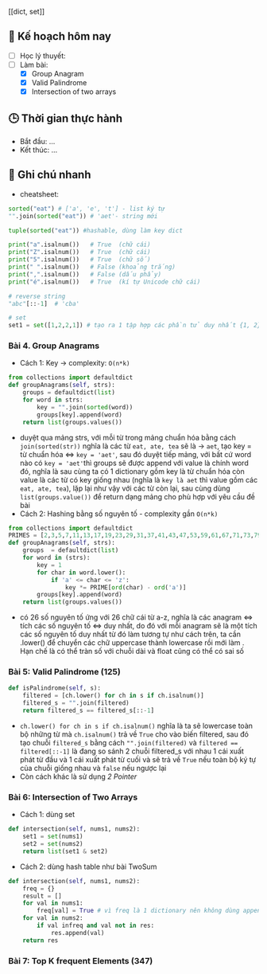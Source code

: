 [[dict, set]]

## 🎯 Kế hoạch hôm nay
- [ ] Học lý thuyết: 
- [ ] Làm bài:
  - [x] Group Anagram
  - [x] Valid Palindrome
  - [x] Intersection of two arrays

## 🕒 Thời gian thực hành
- Bắt đầu: ...
- Kết thúc: ...

## 🧠 Ghi chú nhanh
- cheatsheet:
```python
sorted("eat") # ['a', 'e', 't'] - list ký tự
"".join(sorted("eat")) # 'aet'- string mới

tuple(sorted("eat")) #hashable, dùng làm key dict

print("a".isalnum())   # True  (chữ cái)
print("Z".isalnum())   # True  (chữ cái)
print("5".isalnum())   # True  (chữ số)
print(" ".isalnum())   # False (khoảng trắng)
print(",".isalnum())   # False (dấu phẩy)
print("é".isalnum())   # True  (kí tự Unicode chữ cái)

# reverse string
"abc"[::-1]  # 'cba'

# set
set1 = set([1,2,2,1]) # tạo ra 1 tập hợp các phần tử duy nhất {1, 2}
```
### Bài 4. Group Anagrams
- Cách 1: Key -> complexity: `O(n*k)`
```python
from collections import defaultdict
def groupAnagrams(self, strs):
	groups = defaultdict(list)
	for word in strs:
		key = "".join(sorted(word))
		groups[key].append(word)
	return list(groups.values())
```
- duyệt qua mảng strs, với mỗi từ trong mảng chuẩn hóa bằng cách `join(sorted(str))` nghĩa là các từ `eat, ate, tea` sẽ là -> `aet`, tạo key = từ chuẩn hóa <=> `key = 'aet'`, sau đó duyệt tiếp mảng, với bất cứ word nào có `key = 'aet'`thì groups sẽ được append với value là chính word đó, nghĩa là sau cùng ta có 1 dictionary gồm key là từ chuẩn hóa còn value là các từ có key giống nhau (nghĩa là `key là aet` thì value gồm các `eat, ate, tea`), lặp lại như vậy với các từ còn lại, sau cùng dùng `list(groups.value())` để return dạng mảng cho phù hợp với yêu cầu đề bài
- Cách 2: Hashing bằng số nguyên tố - complexity gần `O(n*k)`
```python
from collections import defaultdict
PRIMES = [2,3,5,7,11,13,17,19,23,29,31,37,41,43,47,53,59,61,67,71,73,79,83,89,97,101]
def groupAnagrams(self, strs):
	groups  = defaultdict(list)
	for word in (strs):
		key = 1 
		for char in word.lower():
			if 'a' <= char <= 'z':
				key *= PRIME[ord(char) - ord('a')]
		groups[key].append(word)
	return list(groups.values())
```

- có 26 số nguyên tố ứng với 26 chữ cái từ a-z, nghĩa là các anagram <=> tích các số nguyên tố <=> duy nhất, do đó với mỗi anagram sẽ là một tích các số nguyên tố duy nhất từ đó làm tương tự như cách trên, ta cần .lower() để chuyển các chữ uppercase thành lowercase rồi mới làm . Hạn chế là có thể tràn số với chuỗi dài và float cũng có thể có sai số 

### Bài 5: Valid Palindrome (125)

```python
def isPalindrome(self, s):
	filtered = [ch.lower() for ch in s if ch.isalnum()]
	filtered_s = "".join(filtered)
	return filtered_s == filtered_s[::-1]
```
- `ch.lower() for ch in s if ch.isalnum()` nghĩa là ta sẽ lowercase toàn bộ những từ mà `ch.isalnum()` trả về `True` cho vào biến filtered, sau đó tạo chuỗi `filtered_s` bằng cách `"".join(filtered)` và `filtered == filtered[::-1]` là đang so sánh 2 chuỗi filtered_s với nhau 1 cái xuất phát từ đầu và 1 cái xuất phát từ cuối và sẽ trả về `True` nếu toàn bộ ký tự của chuỗi giống nhau và `false` nếu ngược lại
- Còn cách khác là sử dụng *2 Pointer*   

### Bài 6: Intersection of Two Arrays 
- Cách 1: dùng set
```python 
def intersection(self, nums1, nums2):
	set1 = set(nums1)
	set2 = set(nums2)
	return list(set1 & set2)
```
- Cách 2: dùng hash table như bài TwoSum
```python
def intersection(self, nums1, nums2):
	freq = {}
	result = []
	for val in nums1:
		freq[val] = True # vì freq là 1 dictionary nên không dùng append, dòng này có nghĩa là thêm 1 key val vào dict freq với value là True - nghĩa là có tồn tại 
	for val in nums2:
		if val infreq and val not in res:
			res.append(val)
	return res
```

### Bài 7: Top K frequent Elements (347)